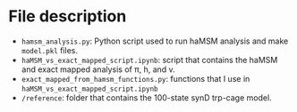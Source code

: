 # File description

- ```hamsm_analysis.py```: Python script used to run haMSM analysis and make ```model.pkl``` files.
- ```haMSM_vs_exact_mapped_script.ipynb```: script that contains the haMSM and exact mapped analysis of π, h, and v.
- ```exact_mapped_from_hamsm_functions.py```: functions that I use in ```haMSM_vs_exact_mapped_script.ipynb```
- ```/reference```: folder that contains the 100-state synD trp-cage model. 
